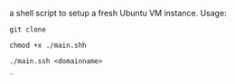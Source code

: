 a shell script to setup a fresh Ubuntu VM instance.
Usage:
```
git clone

chmod +x ./main.shh

./main.ssh <domainname>

`
